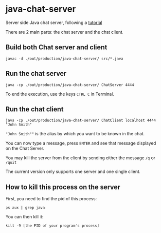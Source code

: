 # java-chat-server
Server side Java chat server, following a [tutorial](http://pirate.shu.edu/~wachsmut/Teaching/CSAS2214/Virtual/Lectures/chat-client-server.html) 

There are 2 main parts: the chat server and the chat client.

## Build both Chat server and client
```
javac -d ./out/production/java-chat-server/ src/*.java
```

## Run the chat server
```
java -cp ./out/production/java-chat-server/ ChatServer 4444
```

To end the execution, use the keys `CTRL C` in Terminal.

## Run the chat client
```
java -cp ./out/production/java-chat-server/ ChatClient localhost 4444 "John Smith"
```

`"John Smith""` is the alias by which you want to be known in the chat.

You can now type a message, press `ENTER` and see that message displayed on the Chat Server.

You may kill the server from the client by sending either the message `/q` or `/quit`

The current version only supports one server and one single client.

## How to kill this process on the server
First, you need to find the pid of this process:
```
ps aux | grep java
```

You can then kill it:
```
kill -9 [the PID of your program's process]
```
